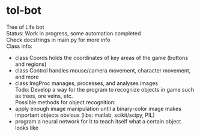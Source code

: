 # tol-bot
Tree of Life bot </br>
Status: Work in progress, some automation completed </br>
Check docstrings in main.py for more info </br>
Class info:
- class Coords holds the coordinates of key areas of the game (buttons and regions)
- class Control handles mouse/camera movement, character movement, and more
- class ImgProc manages, processes, and analyses images </br>
Todo: Develop a way for the program to recognize objects in game such as trees, ore veins, etc. </br>
Possible methods for object recognition: 
- apply enough image manipulation until a binary-color image makes important objects obvious (libs: matlab, scikit/scipy, PIL)
- program a neural network for it to teach itself what a certain object looks like
